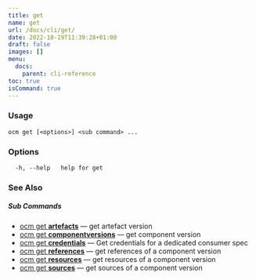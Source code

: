```yaml
---
title: get
name: get
url: /docs/cli/get/
date: 2022-10-19T11:39:28+01:00
draft: false
images: []
menu:
  docs:
    parent: cli-reference
toc: true
isCommand: true
---
```

### Usage

```
ocm get [<options>] <sub command> ...
```

### Options

```
  -h, --help   help for get
```

### See Also



##### Sub Commands

* [ocm get <b>artefacts</b>](/docs/cli/get/artefacts)	 &mdash; get artefact version
* [ocm get <b>componentversions</b>](/docs/cli/get/componentversions)	 &mdash; get component version
* [ocm get <b>credentials</b>](/docs/cli/get/credentials)	 &mdash; Get credentials for a dedicated consumer spec
* [ocm get <b>references</b>](/docs/cli/get/references)	 &mdash; get references of a component version
* [ocm get <b>resources</b>](/docs/cli/get/resources)	 &mdash; get resources of a component version
* [ocm get <b>sources</b>](/docs/cli/get/sources)	 &mdash; get sources of a component version

